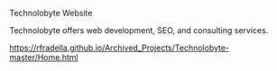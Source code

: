 Technolobyte Website

Technolobyte offers web development, SEO, and consulting services.

https://rfradella.github.io/Archived_Projects/Technolobyte-master/Home.html
